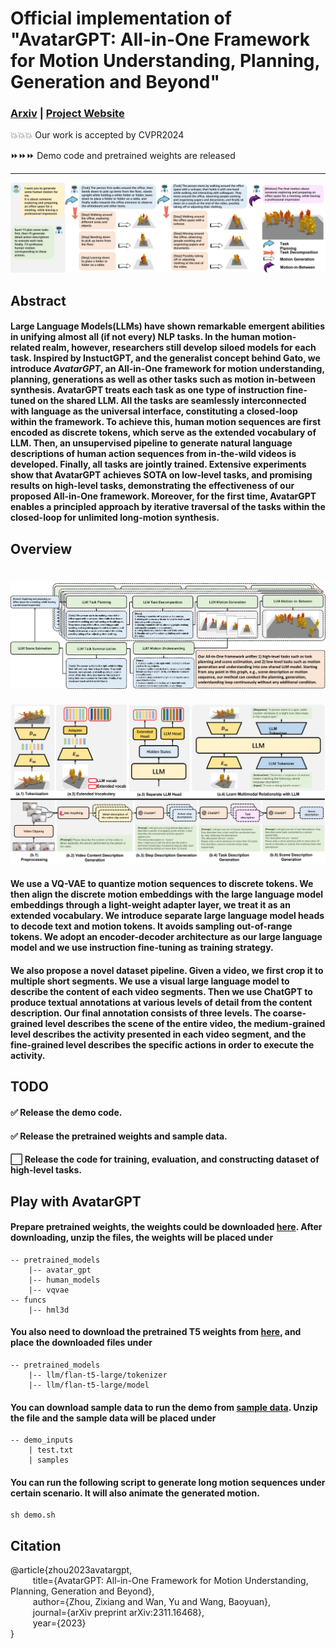 # Official implementation of "AvatarGPT: All-in-One Framework for Motion Understanding, Planning, Generation and Beyond"


### [Arxiv](https://arxiv.org/abs/2311.16468) | [Project Website](https://zixiangzhou916.github.io/AvatarGPT/)

💥💥💥 Our work is accepted by CVPR2024

⏩⏩⏩ Demo code and pretrained weights are released

---

![plot](./assets/teaser.png)

## Abstract
#### Large Language Models(LLMs) have shown remarkable emergent abilities in unifying almost all (if not every) NLP tasks. In the human motion-related realm, however, researchers still develop siloed models for each task. Inspired by InstuctGPT, and the generalist concept behind Gato, we introduce ***AvatarGPT***, an All-in-One framework for motion understanding, planning, generations as well as other tasks such as motion in-between synthesis. AvatarGPT treats each task as one type of instruction fine-tuned on the shared LLM. All the tasks are seamlessly interconnected with language as the universal interface, constituting a closed-loop within the framework. To achieve this, human motion sequences are first encoded as discrete tokens, which serve as the extended vocabulary of LLM. Then, an unsupervised pipeline to generate natural language descriptions of human action sequences from in-the-wild videos is developed. Finally, all tasks are jointly trained. Extensive experiments show that AvatarGPT achieves SOTA on low-level tasks, and promising results on high-level tasks, demonstrating the effectiveness of our proposed All-in-One framework. Moreover, for the first time, AvatarGPT enables a principled approach by iterative traversal of the tasks within the closed-loop for unlimited long-motion synthesis.

## Overview
![plot](assets/workflow.png)
===
![plot](assets/pipeline.png)
#### We use a VQ-VAE to quantize motion sequences to discrete tokens. We then align the discrete motion embeddings with the large language model embeddings through a light-weight adapter layer, we treat it as an extended vocabulary. We introduce separate large language model heads to decode text and motion tokens. It avoids sampling out-of-range tokens. We adopt an encoder-decoder architecture as our large language model and we use instruction fine-tuning as training strategy.
#### We also propose a novel dataset pipeline. Given a video, we first crop it to multiple short segments. We use a visual large language model to describe the content of each video segments. Then we use ChatGPT to produce textual annotations at various levels of detail from the content description. Our final annotation consists of three levels. The coarse-grained level describes the scene of the entire video, the medium-grained level describes the activity presented in each video segment, and the fine-grained level describes the specific actions in order to execute the activity.

## TODO
#### ✅ Release the demo code.
#### ✅ Release the pretrained weights and sample data.
#### ⬜ Release the code for training, evaluation, and constructing dataset of high-level tasks.

## Play with AvatarGPT
#### Prepare pretrained weights, the weights could be downloaded [here](https://drive.google.com/drive/folders/14TQCPLByNeXIixkPWCjLltSrIhP1JcE4?usp=sharing). After downloading, unzip the files, the weights will be placed under
    -- pretrained_models
        |-- avatar_gpt
        |-- human_models 
        |-- vqvae
    -- funcs
        |-- hml3d
    
#### You also need to download the pretrained T5 weights from [here](https://huggingface.co/google/flan-t5-large/tree/main), and place the downloaded files under
    -- pretrained_models
        |-- llm/flan-t5-large/tokenizer
        |-- llm/flan-t5-large/model

#### You can download sample data to run the demo from [sample data](https://drive.google.com/drive/folders/1byUsT4k8iieSf7AG7tVooXA8KaTPtpKf?usp=sharing). Unzip the file and the sample data will be placed under
    -- demo_inputs
        | test.txt
        | samples

#### You can run the following script to generate long motion sequences under certain scenario. It will also animate the generated motion.
    sh demo.sh


## Citation
@article{zhou2023avatargpt, \
$\qquad$  title={AvatarGPT: All-in-One Framework for Motion Understanding, Planning, Generation and Beyond}, \
$\qquad$  author={Zhou, Zixiang and Wan, Yu and Wang, Baoyuan}, \
$\qquad$  journal={arXiv preprint arXiv:2311.16468}, \
$\qquad$  year={2023} \
}